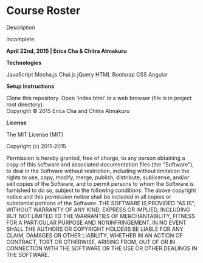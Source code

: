 <h1> Course Roster  </h1>
Description

Incomplete. 

<b> April 22nd, 2015 | Erica Cha & Chitra Atmakuru</b>

<b>Technologies</b>

JavaScript
Mocha.js
Chai.js
jQuery
HTML
Bootsrap
CSS
Angular

<b>Setup Instructions</b>

Clone this repository. Open 'index.html' in a web browser (file is in project root directory).
<br>
Copyright © 2015 Erica Cha and Chitra Atmakuru

<b>License</b>

The MIT License (MIT)

Copyright (c) 2011-2015

Permission is hereby granted, free of charge, to any person obtaining a copy of this software and associated documentation files (the "Software"), to deal in the Software without restriction, including without limitation the rights to use, copy, modify, merge, publish, distribute, sublicense, and/or sell copies of the Software, and to permit persons to whom the Software is furnished to do so, subject to the following conditions: The above copyright notice and this permission notice shall be included in all copies or substantial portions of the Software. THE SOFTWARE IS PROVIDED "AS IS", WITHOUT WARRANTY OF ANY KIND, EXPRESS OR IMPLIED, INCLUDING BUT NOT LIMITED TO THE WARRANTIES OF MERCHANTABILITY, FITNESS FOR A PARTICULAR PURPOSE AND NONINFRINGEMENT. IN NO EVENT SHALL THE AUTHORS OR COPYRIGHT HOLDERS BE LIABLE FOR ANY CLAIM, DAMAGES OR OTHER LIABILITY, WHETHER IN AN ACTION OF CONTRACT, TORT OR OTHERWISE, ARISING FROM, OUT OF OR IN CONNECTION WITH THE SOFTWARE OR THE USE OR OTHER DEALINGS IN THE SOFTWARE.
